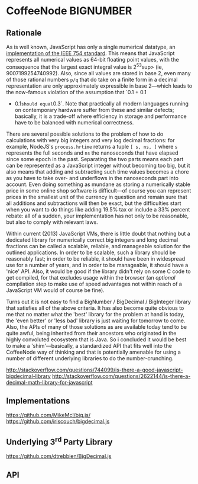 

# CoffeeNode BIGNUMBER

## Rationale

As is well known, JavaScript has only a single numerical datatype, an [implementation of the IEEE 754
standard](https://en.wikipedia.org/wiki/IEEE_754#Basic_formats). This means that JavaScript represents all
numerical values as 64-bit floating point values, with the consequence that the largest exact integral
value is 2<sup>53</sup>sup> (ie, 9007199254740992). Also, since all values are stored in base 2, even
many of those rational numbers `p/q` that do take on a finite form in a decimal representation are only
approximately expressible in base 2—which leads to the now-famous violation of the assumption that `0.1 + 0.1
+ 0.1` should equal `0.3`. Note that practically all modern languages running on contemporary hardware
suffer from these and similar defects; basically, it is a trade-off where efficiency in storage and performance
have to be balanced with numerical correctness.

There are several possible solutions to the problem of how to do calculations with very big integers and
very log decimal fractions: for example, NodeJS's `process.hrtime` returns a tuple `[ s, ns, ]` where `s`
represents the full seconds and `ns` the nanoseconds that have elapsed since some epoch in the past.
Separating the two parts means each part can be represented as a JavaScript integer without becoming too
big, but  it also means that adding and subtracting such time values becomes a chore as you have to take
over- and underflows in the nanoseconds part into account. Even doing something as mundane as storing a
numerically stable price in some online shop software is difficult—of course you can represent prices in
the smallest unit of the currency in question and remain sure that all additions and subtractions will
then be exact, but the difficulties start when you want to do things like adding 19.5% tax or include a
33% percent rebate: all of a sudden, your implementation has not only to be reasonable, but also to comply
with relevant laws.

Within current (2013) JavaScript VMs, there is little doubt that nothing but a dedicated library for
numerically correct big integers and long decimal fractions can be called a scalable, reliable, and
manageable solution for the outlined applications. In order to be scalable, such a library should be
reasonably fast; in order to be reliable, it should have been in widespread use for a number of years, and
in order to be manageable, it should have a 'nice' API. Also, it would be good if the library didn't rely
on some C code to get compiled, for that excludes usage within the browser (an *optional* compilation step
to make use of speed advantages not within reach of a JavaScript VM would of course be fine).

Turns out it is not easy to find a BigNumber / BigDecimal / BigInteger library that satisfies all of the
above criteria. It has also become quite obvious to me that no matter what the 'best' library for the
problem at hand is today, the 'even better' or 'less bad' library is just waiting for tomorrow to come.
Also, the APIs of many of those solutions as are available today tend to be quite awful, being inherited
from their ancestors who originated in the highly convoluted ecosystem that is Java. So i concluded it would
be best to make a 'shim'—basically, a standardized API that fits well into the CoffeeNode way of thinking
and that is potentially amenable for using a number of different underlying libraries to do the number-crunching.




http://stackoverflow.com/questions/744099/is-there-a-good-javascript-bigdecimal-library
http://stackoverflow.com/questions/2622144/is-there-a-decimal-math-library-for-javascript

## Implementations

https://github.com/MikeMcl/big.js/
https://github.com/iriscouch/bigdecimal.js

## Underlying 3<sup>rd</sup> Party Library

https://github.com/dtrebbien/BigDecimal.js

## API



